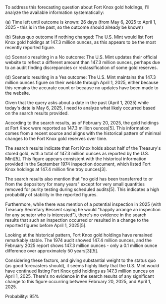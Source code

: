 To address this forecasting question about Fort Knox gold holdings, I'll analyze the available information systematically:

(a) Time left until outcome is known: 26 days (from May 6, 2025 to April 1, 2025 - this is in the past, so the outcome should already be known)

(b) Status quo outcome if nothing changed: The U.S. Mint would list Fort Knox gold holdings at 147.3 million ounces, as this appears to be the most recently reported figure.

(c) Scenario resulting in a No outcome: The U.S. Mint updates their official website to reflect a different amount than 147.3 million ounces, perhaps due to an audit finding discrepancies or reclassification of some gold reserves.

(d) Scenario resulting in a Yes outcome: The U.S. Mint maintains the 147.3 million ounces figure on their website through April 1, 2025, either because this remains the accurate count or because no updates have been made to the website.

Given that the query asks about a date in the past (April 1, 2025) while today's date is May 6, 2025, I need to analyze what likely occurred based on the search results provided.

According to the search results, as of February 20, 2025, the gold holdings at Fort Knox were reported as 147.3 million ounces[5]. This information comes from a recent source and aligns with the historical pattern of minimal changes to the Fort Knox gold reserves over time.

The search results indicate that Fort Knox holds about half of the Treasury's stored gold, with a total of 147.3 million ounces as reported by the U.S. Mint[5]. This figure appears consistent with the historical information provided in the September 1974 inspection document, which listed Fort Knox holdings at 147.4 million fine troy ounces[3].

The search results also mention that "no gold has been transferred to or from the depository for many years" except for very small quantities removed for purity testing during scheduled audits[5]. This indicates a high probability of stability in the reported figures.

Furthermore, while there was mention of a potential inspection in 2025 (with Treasury Secretary Bessent saying he would "happily arrange an inspection for any senator who is interested"), there's no evidence in the search results that such an inspection occurred or resulted in a change to the reported figures before April 1, 2025[5].

Looking at the historical pattern, Fort Knox gold holdings have remained remarkably stable. The 1974 audit showed 147.4 million ounces, and the February 2025 report shows 147.3 million ounces - only a 0.1 million ounce difference over approximately 50 years[3][5].

Considering these factors, and giving substantial weight to the status quo (as good forecasters should), it seems highly likely that the U.S. Mint would have continued listing Fort Knox gold holdings as 147.3 million ounces on April 1, 2025. There's no evidence in the search results of any significant change to this figure occurring between February 20, 2025, and April 1, 2025.

Probability: 95%